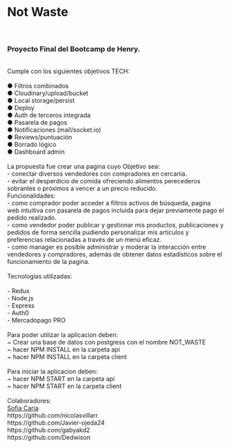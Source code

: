 <h1>Not Waste</h1>
</br>
<h3>Proyecto Final del Bootcamp de Henry.</h3>
</br>
Cumple con los siguientes objetivos TECH:</br>
</br>● Filtros combinados
</br>● Cloudinary/upload/bucket
</br>● Local storage/persist
</br>● Deploy
</br>● Auth de terceros integrada 
</br>● Pasarela de pagos
</br>● Notificaciones (mail/socket.io)
</br>● Reviews/puntuación
</br>● Borrado lógico
</br>● Dashboard admin
</br>
</br>La propuesta fue crear una pagina cuyo Objetivo sea:
</br>- conectar diversos vendedores con compradores en cercania.
</br>- evitar el desperdicio de comida ofreciendo alimentos perecederos sobrantes o próximos a vencer a un precio reducido.
</br>Funcionalidades:
</br>- como comprador poder acceder a filtros activos de búsqueda, pagina web intuitiva con pasarela de pagos incluida para dejar previamente pago el pedido realizado.
</br>- como vendedor poder publicar y gestionar mis productos, publicaciones y pedidos de forma sencilla pudiendo personalizar mis artículos y preferencias relacionadas a través de un menú eficaz.
</br>- como manager es posible administrar y moderar la interacción entre vendedores y compradores, además de obtener datos estadísticos sobre el funcionamiento de la pagina.
</br>
</br>Tecnologías utilizadas:
</br>
</br>- Redux
</br>- Node.js
</br>- Express
</br>- Auth0
</br>- Mercadopago PRO
</br>
</br>Para poder utilizar la aplicacion deben:
</br>~ Crear una base de datos con postgress con el nombre NOT_WASTE
</br>~ hacer NPM INSTALL en la carpeta api
</br>~ hacer NPM INSTALL en la carpeta client
</br>
</br>Para iniciar la aplicacion deben:
</br>~ hacer NPM START en la carpeta api
</br>~ hacer NPM START en la carpeta client
</br>
</br>Colaboradores:
</br><A HREF="https://github.com/socaria"> Sofia Caria</A>
</br>https://github.com/nicolasvillarr
</br>https://github.com/Javier-ojeda24
</br>https://github.com/gabyakd2
</br>https://github.com/Dedwison
